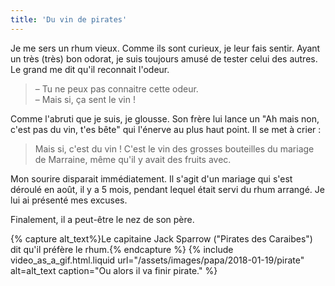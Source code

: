 ```yaml
---
title: 'Du vin de pirates'
---
```


Je me sers un rhum vieux. Comme ils sont curieux, je leur fais sentir. Ayant un très (très) bon odorat, je suis toujours amusé de tester celui des autres. Le grand me dit qu'il reconnait l'odeur.

<!-- more -->

> – Tu ne peux pas connaitre cette odeur.  
> – Mais si, ça sent le vin !

Comme l'abruti que je suis, je glousse. Son frère lui lance un "Ah mais non, c'est pas du vin, t'es bête" qui l'énerve au plus haut point. Il se met à crier :

> Mais si, c'est du vin ! C'est le vin des grosses bouteilles du mariage de Marraine, même qu'il y avait des fruits avec.

Mon sourire disparait immédiatement. Il s'agit d'un mariage qui s'est déroulé en août, il y a 5 mois, pendant lequel était servi du rhum arrangé. Je lui ai présenté mes excuses.

Finalement, il a peut-être le nez de son père.

{% capture alt_text%}Le capitaine Jack Sparrow ("Pirates des Caraibes") dit qu'il préfère le rhum.{% endcapture %} {% include video_as_a_gif.html.liquid
url="/assets/images/papa/2018-01-19/pirate"
alt=alt_text
caption="Ou alors il va finir pirate."
%}

